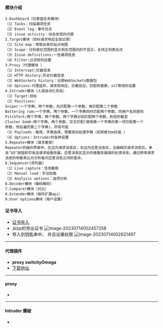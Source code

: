 #### 模块介绍

```
1.Dashboard（仪表盘任务模块）
（1）Tasks：扫描漏洞任务
（2）Event log：事件日志
（3）issue activity：动态发现的问题
2.Target模块（目标请求响应全部记录）
（1）Site map：爬取出来的站点地图
（2）Scope：分别是在范围的显示和在范围内的不显示，支持正则表达式
（3）Issue definitions:一些漏洞信息 
（4）Filter:过滤规则设置
3.Proxy（代理模块 ）
（1）Intercept:拦截信息
（2）HTTP History:历史拦截信息
（3）WebSockets history：记录WebSockets数据包
（4）Options:代理监听，请求和响应，拦截反应，匹配和替换，ssl等规则设置
4.Intruder模块（入侵自动化攻击）
（1）Target:目标
（2）Positions:
Sniper:一个字典，两个参数，先匹配第一个参数，再匹配第二个参数
Battering ram:一个字典，两个参数，一个字典同时匹配两个参数，同用户名同密码
Pitchfork:两个字典，两个参数，两个字典分别匹配两个参数，到短的截至
Cluster bomb:两个字典，两个参数，交叉匹配(使用第一个字典的第一项匹配第一个
参数，然后遍历第二个字典)，所有可能 
（3）Payloads：载荷，字典选择，预置规则处理字典（如转换为md5值 ）
（4）Options：Intruder的各种设置
5.Repeater模块（请求重放）
Repeater的操作界面中，左边为请求消息区，右边为应答消息区，当编辑完请求消息后，单击"GO"按钮即可发送请求给服务器，应答消息区显示的是服务器端的反馈消息，通过修改请求消息的参数来比对分析每次应答消息之间的差异。
6.Sequencer(序列器)
（1）Live capture：信息截取
（2）Manual load：手动加载
（3）Analysis options：选项分析
6.Decoder模块（编码解码）
7.Comparer模块（对比）
8.Extender模块（插件扩展api）
9.User options模块（用户设置）
```

#### 证书导入

- [证书导入](https://zhuanlan.zhihu.com/p/547973012)
- 从bp的导出证书
  ![image-20230714002457258](http://150.158.87.220:9000/typora/blog/99862_168926549774377.png)
- 导入到钥匙串中， 并且设置权限
  ![image-20230714002621497](http://150.158.87.220:9000/typora/blog/99862_168926558175649.png)

----

#### 代理插件

- **proxy switchyOmega**
- [下载地址](https://link.zhihu.com/?target=https%3A//addons.mozilla.org/zh-CN/firefox/addon/switchyomega/)

---

#### proxy

- 

---

#### Intruder 爆破

- 